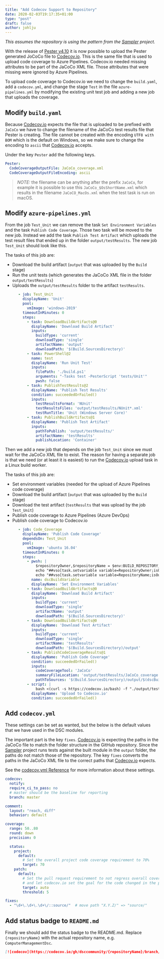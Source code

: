 ```yaml
---
title: "Add Codecov Support to Repository"
date: 2020-02-03T19:17:35+01:00
type: "post"
draft: false
author: johlju
---
```


_This assumes the repository is using the pattern from the [Sampler](https://github.com/gaelcolas/Sampler)_
_project._

With the release of [Pester v4.10](https://www.powershellgallery.com/packages/Pester/4.10.0)
it is now possible to upload the Pester generated JoCoCo file to [Codecov.io](https://codecov.io).
This is the same file that is used to upload code coverage to Azure Pipelines.
Codecov.io needed missing attributes to be part of the JaCoCo XML file.
Those attributes that were missing were ignored by Azure Pipelines.

To upload code coverage to Codecov.io we need to change the `build.yaml`,
add a `codecov.yml`, and change the stage `Test` in the file `azure-pipelines.yml`
by modifying the existing unit test job and adding a new job that uploads
the coverage.

## Modify `build.yaml`

Because [Codecov.io](https://codecov.io) expects the file that is uploaded
to be prefixed with `JaCoCo` we have to change the filename of the JaCoCo
test results file that Pester is creating. The file cannot be created
with the encoding `UTF8 with BOM` which is the default on Windows, so
we make sure to change the encoding to `ascii` that [Codecov.io](https://codecov.io)
accepts.

Under the key `Pester` add the following keys.

```yaml
Pester:
  CodeCoverageOutputFile: JaCoCo_coverage.xml
  CodeCoverageOutputFileEncoding: ascii
```

>*NOTE:* the filename can be anything after the prefix `JaCoCo`, for example
>it is possible to use this `JaCoCo_$OsShortName.xml` which results in
>the filename `JaCoCO_MacOs.xml` when the test task is run on macOS.

## Modify `azure-pipelines.yml`

From the job `Test_Unit` we can remove the task `Set Environment Variables`
and the task `Publish Code Coverage`. Those two task will be moved to the
new job. Instead we add the task `Publish Test Artifact` which uploads
the test result files that ended up in the folder `output/testResults`.
The new job `Test_Unit` should look like this.

The tasks of this job are:

- Download the build artifact (`output` that was uploaded by the `Build`
  stage)
- Run the unit tests (which generates the JaCoCo XML file in the folder
  `output/testResults`)
- Uploads the `output/testResults` folder to the artifact `testResults`.

```yaml
      - job: Test_Unit
        displayName: 'Unit'
        pool:
          vmImage: 'windows-2019'
        timeoutInMinutes: 0
        steps:
          - task: DownloadBuildArtifacts@0
            displayName: 'Download Build Artifact'
            inputs:
              buildType: 'current'
              downloadType: 'single'
              artifactName: 'output'
              downloadPath: '$(Build.SourcesDirectory)'
          - task: PowerShell@2
            name: test
            displayName: 'Run Unit Test'
            inputs:
              filePath: './build.ps1'
              arguments: "-Tasks test -PesterScript 'tests/Unit'"
              pwsh: false
          - task: PublishTestResults@2
            displayName: 'Publish Test Results'
            condition: succeededOrFailed()
            inputs:
              testResultsFormat: 'NUnit'
              testResultsFiles: 'output/testResults/NUnit*.xml'
              testRunTitle: 'Unit (Windows Server Core)'
          - task: PublishBuildArtifacts@1
            displayName: 'Publish Test Artifact'
            inputs:
              pathToPublish: 'output/testResults/'
              artifactName: 'testResults'
              publishLocation: 'Container'
```

Then we add a new job that depends on the job `Test_Unit` since we must
wait for the JaCoCo XML file to exist. The reason for having a separate job
is that we need (or at least it is easiest) to run the [Codecov.io](https://codecov.io)
upload task in a Linux build worker.

The tasks of this job are:

- Set environment variables (needed for the upload of Azure Pipelines code
  coverage)
- Download the build artifact (`output` that was uploaded by the `Build`
  stage)
- Download the test artifact (`testResults` that was upload by the job
  `Test_Unit`)
- Publish code coverage to Azure Pipelines (Azure DevOps)
- Publish code coverage to Codecov.io

```yaml
      - job: Code_Coverage
        displayName: 'Publish Code Coverage'
        dependsOn: Test_Unit
        pool:
          vmImage: 'ubuntu 16.04'
        timeoutInMinutes: 0
        steps:
          - pwsh: |
              $repositoryOwner,$repositoryName = $env:BUILD_REPOSITORY_NAME -split '/'
              echo "##vso[task.setvariable variable=RepositoryOwner;isOutput=true]$repositoryOwner"
              echo "##vso[task.setvariable variable=RepositoryName;isOutput=true]$repositoryName"
            name: dscBuildVariable
            displayName: 'Set Environment Variables'
          - task: DownloadBuildArtifacts@0
            displayName: 'Download Build Artifact'
            inputs:
              buildType: 'current'
              downloadType: 'single'
              artifactName: 'output'
              downloadPath: '$(Build.SourcesDirectory)'
          - task: DownloadBuildArtifacts@0
            displayName: 'Download Test Artifact'
            inputs:
              buildType: 'current'
              downloadType: 'single'
              artifactName: 'testResults'
              downloadPath: '$(Build.SourcesDirectory)/output'
          - task: PublishCodeCoverageResults@1
            displayName: 'Publish Code Coverage'
            condition: succeededOrFailed()
            inputs:
              codeCoverageTool: 'JaCoCo'
              summaryFileLocation: 'output/testResults/JaCoCo_coverage.xml'
              pathToSources: '$(Build.SourcesDirectory)/output/$(dscBuildVariable.RepositoryName)'
          - script: |
              bash <(curl -s https://codecov.io/bash) -f "./output/testResults/JaCoCo_coverage.xml"
            displayName: 'Upload to Codecov.io'
            condition: succeededOrFailed()
```

## Add `codecov.yml`

These settings can be set as wanted, but the below is the default values
that we have used in the DSC modules.

The important part is the key `fixes`. [Codecov.io](https://codecov.io)
is expecting the paths in the JaCoCo file to match the folder structure in
the GitHub repository. Since the [Sampler](https://github.com/gaelcolas/Sampler)
project runs tests against the built module in the `output` folder, the paths
do not match those of the repository. The key `fixes` converts the paths in
the JaCoCo XML file to the correct paths that [Codecov.io](https://codecov.io)
expects.

See the [codecov.yml Reference](https://docs.codecov.io/docs/codecovyml-reference)
for more information about these settings.

```yaml
codecov:
  notify:
  require_ci_to_pass: no
  # master should be the baseline for reporting
  branch: master

comment:
  layout: "reach, diff"
  behavior: default

coverage:
  range: 50..80
  round: down
  precision: 0

  status:
    project:
      default:
        # Set the overall project code coverage requirement to 70%
        target: 70
    patch:
      default:
        # Set the pull request requirement to not regress overall coverage by more than 5%
        # and let codecov.io set the goal for the code changed in the patch.
        target: auto
        threshold: 5

fixes:
  - "\d+\.\d+\.\d+\/::source/"  # move path "X.Y.Z/" => "source/"
```

## Add status badge to `README.md`

Finally we should add the status badge to the README.md. Replace
`{repositoryName}` with the actual repository name, e.g. `ComputerManagementDsc`.

```markdown
[![codecov](https://codecov.io/gh/dsccommunity/{repositoryName}/branch/master/graph/badge.svg)](https://codecov.io/gh/dsccommunity/{repositoryName})
```
